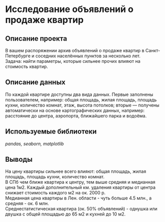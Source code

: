 # Исследование объявлений о продаже квартир

## Описание проекта
В вашем распоряжении архив объявлений о продаже квартир в Санкт-Петербурге и соседних населённых пунктов за несколько лет. <br>
Задача: найти параметры, которые сильнее прочих влияют на стоимость квартир.  

## Описание данных
По каждой квартире доступны два вида данных. Первые заполнены пользователем, например: общая площадь, жилая площадь, площадь кухни, количество комнат, этаж, высота потолков; вторые — получены автоматически на основе картографических данных, например: расстояние до центра, аэропорта, ближайшего парка и водоёма.

## Используемые библиотеки
*pandas, seaborn, matplotlib*

## Выводы
На цену квартиры сильнее всего влияют: общая площадь, жилая площадь, площадь кухни, количество комнат. <br>
В СПб чем ближе квартира к центру, тем выше средняя и медианная цена 1м2. Каждый дополнительный км. удаления квартиры от центра снижает стоимость каждого м2 на ок. 2000 р. <br>
Медианная цена квартиры в Лен. области - чуть больше 4.5 млн., а средняя - ок. 6 млн. <br>
Среднестатистическая квартира (ок. 50% объявлений) - однушка или двушка с общей площадью до 65 м2 и кухней до 10 м2. <br>


